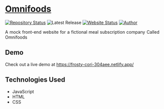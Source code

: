 # <a href="https://frosty-cori-304aee.netlify.app/" target="_blank">Omnifoods</a>

[![Repository Status](https://img.shields.io/badge/Repository%20Status-Maintained-dark%20green.svg)](https://github.com/Adam20058/Omnifoods)
![Latest Release](https://img.shields.io/github/last-commit/Adam20058/Omnifoods)
[![Website Status](https://img.shields.io/badge/Website%20Status-Online-green)](https://www.adamjemal.com)
[![Author](https://img.shields.io/badge/Author-Adam%20Jemal-blue.svg)](https://www.linkedin.com/in/adamjemal/)

 <p align="justify">A mock front-end website for a fictional meal subscription company Called Omnifoods</p>

## Demo

Check out a live demo at
https://frosty-cori-304aee.netlify.app/

## Technologies Used

- JavaScript
- HTML
- CSS
